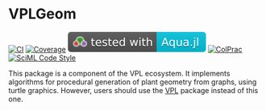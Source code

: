 # VPLGeom

[![CI](https://github.com/VirtualPlantLab/VPLGeom/actions/workflows/main.yml/badge.svg)](https://github.com/VirtualPlantLab/VPLGeom/actions/workflows/main.yml)
[![Coverage](https://codecov.io/gh/VirtualPlantLab/VPLGeom/branch/master/graph/badge.svg?token=LCZHPERHUN)](https://codecov.io/gh/VirtualPlantLab/VPLGeom)
[![Aqua QA](https://raw.githubusercontent.com/JuliaTesting/Aqua.jl/master/badge.svg)](https://github.com/JuliaTesting/Aqua.jl)
[![ColPrac](https://img.shields.io/badge/ColPrac-Contributor's%20Guide-blueviolet)](https://github.com/SciML/ColPrac)
[![SciML Code Style](https://img.shields.io/static/v1?label=code%20style&message=SciML&color=9558b2&labelColor=389826)](https://github.com/SciML/SciMLStyle)

This package is a component of the VPL ecosystem. It implements algorithms for procedural
generation of plant geometry from graphs, using turtle graphics. However, users should
use the [VPL](https://github.com/VirtualPlantLab/VPL) package instead of this one.